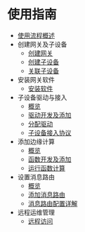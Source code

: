 # 使用指南

- [使用流程概述](/uiot-edge/user_guide/overview.md)
- 创建网关及子设备
  - [创建网关](/uiot-edge/user_guide/edge_subdevice/create_edge.md)
  - [创建子设备](/uiot-edge/user_guide/edge_subdevice/create_subdevice.md)
  - [关联子设备](/uiot-edge/user_guide/edge_subdevice/subdevice_bind.md)
- 安装网关软件
  - [安装软件](/uiot-edge/user_guide/install/runtime_install.md)
- 子设备驱动与接入
  - [概览](/uiot-edge/user_guide/subdevice_driver_access/overview.md)
  - [驱动开发及添加](/uiot-edge/user_guide/subdevice_driver_access/driver_development.md)
  - [分配驱动](/uiot-edge/user_guide/subdevice_driver_access/driver_allocate.md)
  - [子设备接入协议](/uiot-edge/user_guide/subdevice_driver_access/subdev_access_protocol.md)
- 添加边缘计算
  - [概览](/uiot-edge/user_guide/edge_computing/overview.md)
  - [函数开发及添加](/uiot-edge/user_guide/edge_computing/function_development.md)
  - [运行函数计算](/uiot-edge/user_guide/edge_computing/function_running.md) 
- 设置消息路由
  - [概览](/uiot-edge/user_guide/message_route/overview.md)
  - [添加消息路由](/uiot-edge/user_guide/message_route/add_msg_route.md)
  - [消息路由配置详解](/uiot-edge/user_guide/message_route/route_config_detail.md)    
- 远程运维管理
  - [远程访问](/uiot-edge/user_guide/remote_maintaince/remote_access.md)

